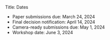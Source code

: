 Title: Dates

- Paper submissions due: March 24, 2024
- Final decision notification: April 14, 2024
- Camera-ready submissions due: May 1, 2024 
- Workshop date: June 3, 2024

